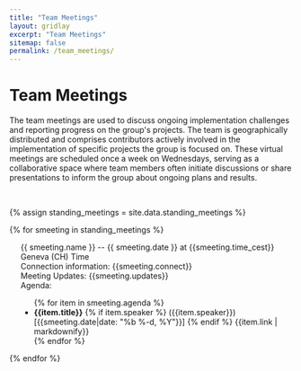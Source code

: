 ```yaml
---
title: "Team Meetings"
layout: gridlay
excerpt: "Team Meetings"
sitemap: false
permalink: /team_meetings/
---
```


# Team Meetings

The team meetings are used to discuss ongoing implementation challenges and
reporting progress on the group's projects. The team is geographically
distributed and comprises contributors actively involved in the implementation
of specific projects the group is focused on. These virtual meetings are
scheduled once a week on Wednesdays, serving as a collaborative space where team
members often initiate discussions or share presentations to inform the group
about ongoing plans and results.

<br>

{% assign standing_meetings = site.data.standing_meetings %}

{% for smeeting in standing_meetings %}

<div class="row">


<div class="clearfix">
<div class="well" style="padding-left: 20px; padding-right: 20px">
  <a style="text-decoration:none;" href="#{{smeeting.label}}">
    {{ smeeting.name }} -- {{ smeeting.date }} at {{smeeting.time_cest}} Geneva (CH) Time
  </a>
<div>
  Connection information: {{smeeting.connect}} <br />
</div>
<div>
  Meeting Updates: {{smeeting.updates}} <br />
</div>
<div>
  Agenda:
  <ul>
    {% for item in smeeting.agenda %}
    <li><strong>{{item.title}}</strong>
      {% if item.speaker %}
        ({{item.speaker}}) [{{smeeting.date|date: "%b %-d, %Y"}}]
      {% endif %}
      {{item.link | markdownify}}
    </li>
    {% endfor %}
   </ul>
</div>
</div>
</div>

</div>

{% endfor %}
